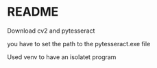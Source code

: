 # README

Download cv2 and pytesseract

you have to set the path to the pytesseract.exe file

Used venv to have an isolatet program
